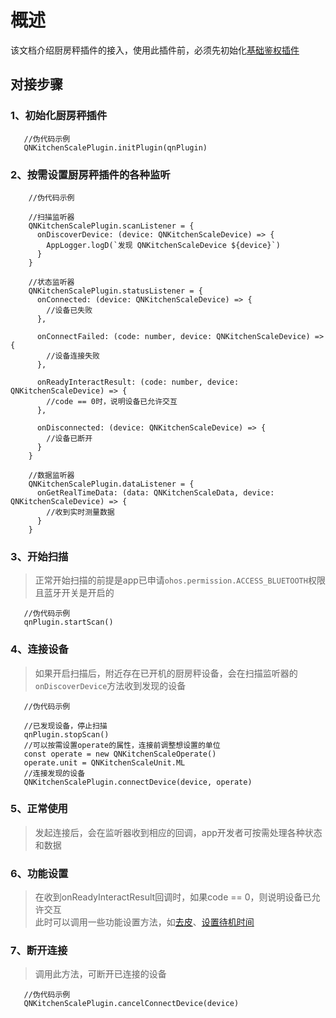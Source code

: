 # 概述

该文档介绍厨房秤插件的接入，使用此插件前，必须先初始化[基础鉴权插件](../../QNPlugin/Doc/QNPluginDoc.md)

## 对接步骤

### 1、初始化厨房秤插件

```
   //伪代码示例
   QNKitchenScalePlugin.initPlugin(qnPlugin)
```

### 2、按需设置厨房秤插件的各种监听

```
    //伪代码示例
    
    //扫描监听器
    QNKitchenScalePlugin.scanListener = {
      onDiscoverDevice: (device: QNKitchenScaleDevice) => {
        AppLogger.logD(`发现 QNKitchenScaleDevice ${device}`)
      }
    }

    //状态监听器
    QNKitchenScalePlugin.statusListener = {
      onConnected: (device: QNKitchenScaleDevice) => {
        //设备已失败
      },

      onConnectFailed: (code: number, device: QNKitchenScaleDevice) => {
        //设备连接失败
      },

      onReadyInteractResult: (code: number, device: QNKitchenScaleDevice) => {
        //code == 0时，说明设备已允许交互
      },

      onDisconnected: (device: QNKitchenScaleDevice) => {
        //设备已断开
      }
    }

    //数据监听器
    QNKitchenScalePlugin.dataListener = {
      onGetRealTimeData: (data: QNKitchenScaleData, device: QNKitchenScaleDevice) => {
        //收到实时测量数据
      }
    }  
```

### 3、开始扫描

> 正常开始扫描的前提是app已申请`ohos.permission.ACCESS_BLUETOOTH`权限且蓝牙开关是开启的

```
   //伪代码示例
   qnPlugin.startScan()
```

### 4、连接设备

> 如果开启扫描后，附近存在已开机的厨房秤设备，会在扫描监听器的`onDiscoverDevice`方法收到发现的设备

```
   //伪代码示例
   
   //已发现设备，停止扫描
   qnPlugin.stopScan()
   //可以按需设置operate的属性，连接前调整想设置的单位
   const operate = new QNKitchenScaleOperate()
   operate.unit = QNKitchenScaleUnit.ML
   //连接发现的设备
   QNKitchenScalePlugin.connectDevice(device, operate)
```

### 5、正常使用

> 发起连接后，会在监听器收到相应的回调，app开发者可按需处理各种状态和数据

### 6、功能设置

> 在收到onReadyInteractResult回调时，如果code == 0，则说明设备已允许交互
> <br/>
> 此时可以调用一些功能设置方法，如[去皮](../QNKitchenScalePlugin.md#setdeviceshelling)、[设置待机时间](../QNKitchenScalePlugin.md#setdevicestandbytime)

### 7、断开连接

> 调用此方法，可断开已连接的设备

```
   //伪代码示例
   QNKitchenScalePlugin.cancelConnectDevice(device)
```